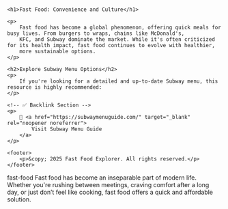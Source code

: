 # <!DOCTYPE html>
<html lang="en">
<head>
    <meta charset="UTF-8">
    <meta name="viewport" content="width=device-width, initial-scale=1.0">
    <title>Fast Food Overview</title>
    <meta name="description" content="Learn more about fast food trends and explore top menu guides, including Subway.">
</head>
<body>

    <h1>Fast Food: Convenience and Culture</h1>

    <p>
        Fast food has become a global phenomenon, offering quick meals for busy lives. From burgers to wraps, chains like McDonald's,
        KFC, and Subway dominate the market. While it's often criticized for its health impact, fast food continues to evolve with healthier,
        more sustainable options.
    </p>

    <h2>Explore Subway Menu Options</h2>
    <p>
        If you're looking for a detailed and up-to-date Subway menu, this resource is highly recommended:
    </p>

    <!-- ✅ Backlink Section -->
    <p>
        🔗 <a href="https://subwaymenuguide.com/" target="_blank" rel="noopener noreferrer">
            Visit Subway Menu Guide
        </a>
    </p>

    <footer>
        <p>&copy; 2025 Fast Food Explorer. All rights reserved.</p>
    </footer>

</body>
</html>
fast-food
Fast food has become an inseparable part of modern life. Whether you're rushing between meetings, craving comfort after a long day, or just don’t feel like cooking, fast food offers a quick and affordable solution.
